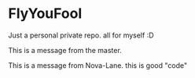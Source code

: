 # FlyYouFool
Just a personal private repo. all for myself :D

This is a message from the master.


This is a message from Nova-Lane.
this is good "code"